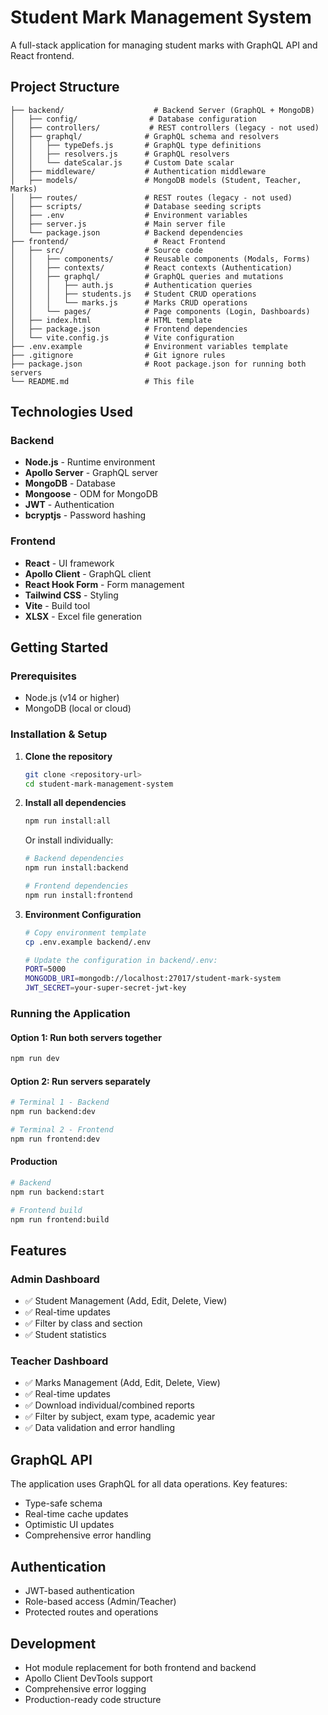 # Student Mark Management System

A full-stack application for managing student marks with GraphQL API and React frontend.

## Project Structure

```
├── backend/                    # Backend Server (GraphQL + MongoDB)
│   ├── config/                # Database configuration  
│   ├── controllers/           # REST controllers (legacy - not used)
│   ├── graphql/              # GraphQL schema and resolvers
│   │   ├── typeDefs.js       # GraphQL type definitions
│   │   ├── resolvers.js      # GraphQL resolvers
│   │   └── dateScalar.js     # Custom Date scalar
│   ├── middleware/           # Authentication middleware
│   ├── models/               # MongoDB models (Student, Teacher, Marks)
│   ├── routes/               # REST routes (legacy - not used)
│   ├── scripts/              # Database seeding scripts
│   ├── .env                  # Environment variables
│   ├── server.js             # Main server file
│   └── package.json          # Backend dependencies
├── frontend/                   # React Frontend
│   ├── src/                  # Source code
│   │   ├── components/       # Reusable components (Modals, Forms)
│   │   ├── contexts/         # React contexts (Authentication)
│   │   ├── graphql/          # GraphQL queries and mutations
│   │   │   ├── auth.js       # Authentication queries
│   │   │   ├── students.js   # Student CRUD operations
│   │   │   └── marks.js      # Marks CRUD operations
│   │   └── pages/            # Page components (Login, Dashboards)
│   ├── index.html            # HTML template
│   ├── package.json          # Frontend dependencies
│   └── vite.config.js        # Vite configuration
├── .env.example              # Environment variables template
├── .gitignore                # Git ignore rules
├── package.json              # Root package.json for running both servers
└── README.md                 # This file
```

## Technologies Used

### Backend
- **Node.js** - Runtime environment
- **Apollo Server** - GraphQL server
- **MongoDB** - Database
- **Mongoose** - ODM for MongoDB
- **JWT** - Authentication
- **bcryptjs** - Password hashing

### Frontend
- **React** - UI framework
- **Apollo Client** - GraphQL client
- **React Hook Form** - Form management
- **Tailwind CSS** - Styling
- **Vite** - Build tool
- **XLSX** - Excel file generation

## Getting Started

### Prerequisites
- Node.js (v14 or higher)
- MongoDB (local or cloud)

### Installation & Setup

1. **Clone the repository**
   ```bash
   git clone <repository-url>
   cd student-mark-management-system
   ```

2. **Install all dependencies**
   ```bash
   npm run install:all
   ```
   
   Or install individually:
   ```bash
   # Backend dependencies
   npm run install:backend
   
   # Frontend dependencies  
   npm run install:frontend
   ```

3. **Environment Configuration**
   ```bash
   # Copy environment template
   cp .env.example backend/.env
   
   # Update the configuration in backend/.env:
   PORT=5000
   MONGODB_URI=mongodb://localhost:27017/student-mark-system
   JWT_SECRET=your-super-secret-jwt-key
   ```

### Running the Application

#### Option 1: Run both servers together
```bash
npm run dev
```

#### Option 2: Run servers separately
```bash
# Terminal 1 - Backend
npm run backend:dev

# Terminal 2 - Frontend  
npm run frontend:dev
```

#### Production
```bash
# Backend
npm run backend:start

# Frontend build
npm run frontend:build
```

## Features

### Admin Dashboard
- ✅ Student Management (Add, Edit, Delete, View)
- ✅ Real-time updates
- ✅ Filter by class and section
- ✅ Student statistics

### Teacher Dashboard
- ✅ Marks Management (Add, Edit, Delete, View)
- ✅ Real-time updates
- ✅ Download individual/combined reports
- ✅ Filter by subject, exam type, academic year
- ✅ Data validation and error handling

## GraphQL API

The application uses GraphQL for all data operations. Key features:
- Type-safe schema
- Real-time cache updates
- Optimistic UI updates
- Comprehensive error handling

## Authentication

- JWT-based authentication
- Role-based access (Admin/Teacher)
- Protected routes and operations

## Development

- Hot module replacement for both frontend and backend
- Apollo Client DevTools support
- Comprehensive error logging
- Production-ready code structure
